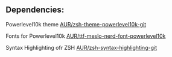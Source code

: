 ## Dependencies:
Powerlevel10k theme
[AUR/zsh-theme-powerlevel10k-git](https://aur.archlinux.org/packages/zsh-theme-powerlevel10k-git)

Fonts for Powerlevel10k
[AUR/ttf-meslo-nerd-font-powerlevel10k](https://aur.archlinux.org/packages/ttf-meslo-nerd-font-powerlevel10k)

Syntax Highlighting ofr ZSH
[AUR/zsh-syntax-highlighting-git](https://aur.archlinux.org/packages/zsh-syntax-highlighting-git)

